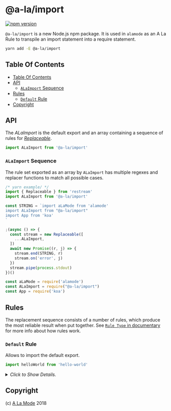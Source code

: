 # @a-la/import

[![npm version](https://badge.fury.io/js/%40a-la%2Fimport.svg)](https://npmjs.org/package/@a-la/import)

`@a-la/import` is a new Node.js npm package. It is used in `alamode` as an A La Rule to transpile an import statement into a require statement.

```sh
yarn add -E @a-la/import
```

## Table Of Contents

- [Table Of Contents](#table-of-contents)
- [API](#api)
  * [`ALaImport` Sequence](#alaimport-sequence)
- [Rules](#rules)
  * [`Default` Rule](#default-rule)
- [Copyright](#copyright)

## API

The _ALaImport_ is the default export and an array containing a sequence of rules for [_Replaceable_](https://github.com/artdecocode/restream#replaceable-class).

```js
import ALaImport from '@a-la/import'
```

### `ALaImport` Sequence

The rule set exported as an array by `ALaImport` has multiple regexes and replacer functions to match all possible cases.

```js
/* yarn example/ */
import { Replaceable } from 'restream'
import ALaImport from '@a-la/import'

const STRING = `import aLaMode from 'alamode'
import ALaImport from "@a-la/import"
import App from 'koa'
`

;(async () => {
  const stream = new Replaceable([
    ...ALaImport,
  ])
  await new Promise((r, j) => {
    stream.end(STRING, r)
    stream.on('error', j)
  })
  stream.pipe(process.stdout)
})()
```

```js
const aLaMode = require('alamode')
const ALaImport = require("@a-la/import")
const App = require('koa')
```


## Rules

The replacement sequence consists of a number of rules, which produce the most reliable result when put together. See [`Rule Type` in documentary](https://github.com/artdecocode/restream#rule-type) for more info about how rules work.

### `Default` Rule

Allows to import the default export.

```js
import helloWorld from 'hello-world'
```

<details>
<summary>
<em>Click to Show Details.</em></summary>
<table>
<tr></tr>
<tr>
 <td><strong>

Example</strong></td>
 <td>

```js
import examplePackage from 'examplePackage'
```
 </td>
</tr>
<tr></tr>
<tr>
 <td><strong>

RegExp</strong></td>
 <td>

```js
/^\s*import ([\w\d]+) from (["'])(.+?)\2/gm
```
 </td>
</tr>
<tr></tr>

<tr>
 <td><strong>

Rule</strong></td>
 <td>

```js
const ImportDefaultRule = {
  re: /^\s*import ([\w\d]+) from (["'])(.+?)\2/gm,
  replacement(match, name, src) {
    const s = `const ${name} = require('${src}')`
    return s
  },
}
```
 </td>
</tr>

<tr></tr>
<tr>
 <td><strong>

Output</strong></td>
 <td>

```js
const examplePackage = require('examplePackage')
```
 </td>
</tr>
</table>

</details>

## Copyright

(c) [A La Mode][1] 2018

[1]: https://alamode.cc
